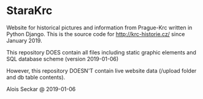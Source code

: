 # StaraKrc

Website for historical pictures and information from Prague-Krc written in Python Django. This is the source code for http://krc-historie.cz/ since January 2019.

This repository DOES contain all files including static graphic elements and SQL database scheme (version 2019-01-06)

However, this repository DOESN'T contain live website data (/upload folder and db table contents).



Alois Seckar @ 2019-01-06